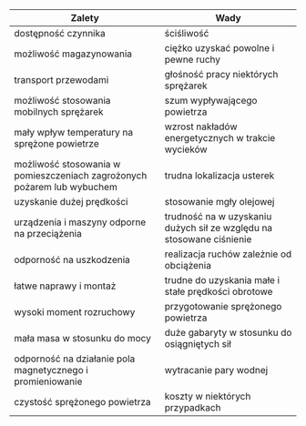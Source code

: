 | Zalety | Wady |
| ----------- | ----------- |
| dostępność czynnika | ściśliwość |
| możliwość magazynowania | ciężko uzyskać powolne i pewne ruchy |
| transport przewodami | głośność pracy niektórych sprężarek |
| możliwość stosowania mobilnych sprężarek | szum wypływającego powietrza |
| mały wpływ temperatury na sprężone powietrze | wzrost nakładów energetycznych w trakcie wycieków |
| możliwość stosowania w pomieszczeniach zagrożonych pożarem lub wybuchem | trudna lokalizacja usterek |
| uzyskanie dużej prędkości | stosowanie mgły olejowej |
| urządzenia i maszyny odporne na przeciążenia | trudność na w uzyskaniu dużych sił ze względu na stosowane ciśnienie |
| odporność na uszkodzenia | realizacja ruchów zależnie od obciążenia |
| łatwe naprawy i montaż | trudne do uzyskania małe i stałe prędkości obrotowe |
| wysoki moment rozruchowy | przygotowanie sprężonego powietrza |
| mała masa w stosunku do mocy | duże gabaryty w stosunku do osiągniętych sił |
| odporność na działanie pola magnetycznego i promieniowanie | wytracanie pary wodnej |
| czystość sprężonego powietrza | koszty w niektórych przypadkach |
